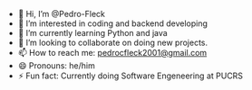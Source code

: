  - 👋 Hi, I’m @Pedro-Fleck
- 👀 I’m interested in coding and backend developing 
- 🌱 I’m currently learning Python and java
- 💞️ I’m looking to collaborate on doing new projects.
- 📫 How to reach me: pedrocfleck2001@gmail.com 
- 😄 Pronouns: he/him
- ⚡ Fun fact: Currently doing Software Engeneering at PUCRS
<!---
Pedro-Fleck/Pedro-Fleck is a ✨ special ✨ repository because its `README.md` (this file) appears on your GitHub profile.
You can click the Preview link to take a look at your changes.
--->
